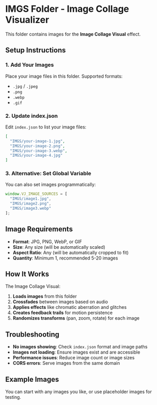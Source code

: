 # IMGS Folder - Image Collage Visualizer

This folder contains images for the **Image Collage Visual** effect.

## Setup Instructions

### 1. Add Your Images
Place your image files in this folder. Supported formats:
- `.jpg` / `.jpeg`
- `.png`
- `.webp`
- `.gif`

### 2. Update index.json
Edit `index.json` to list your image files:

```json
[
  "IMGS/your-image-1.jpg",
  "IMGS/your-image-2.png",
  "IMGS/your-image-3.webp",
  "IMGS/your-image-4.jpg"
]
```

### 3. Alternative: Set Global Variable
You can also set images programmatically:

```javascript
window.VJ_IMAGE_SOURCES = [
  "IMGS/image1.jpg",
  "IMGS/image2.png",
  "IMGS/image3.webp"
];
```

## Image Requirements

- **Format**: JPG, PNG, WebP, or GIF
- **Size**: Any size (will be automatically scaled)
- **Aspect Ratio**: Any (will be automatically cropped to fit)
- **Quantity**: Minimum 1, recommended 5-20 images

## How It Works

The Image Collage Visual:
1. **Loads images** from this folder
2. **Crossfades** between images based on audio
3. **Applies effects** like chromatic aberration and glitches
4. **Creates feedback trails** for motion persistence
5. **Randomizes transforms** (pan, zoom, rotate) for each image

## Troubleshooting

- **No images showing**: Check `index.json` format and image paths
- **Images not loading**: Ensure images exist and are accessible
- **Performance issues**: Reduce image count or image sizes
- **CORS errors**: Serve images from the same domain

## Example Images

You can start with any images you like, or use placeholder images for testing.

